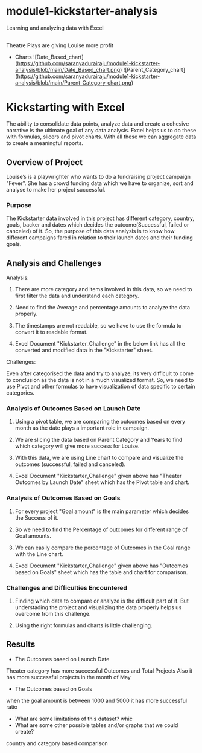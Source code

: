 # module1-kickstarter-analysis
Learning and analyzing data with Excel
##
Theatre Plays are giving Louise more profit 

* Charts
![Date_Based_chart] (https://github.com/saranyadurairaju/module1-kickstarter-analysis/blob/main/Date_Based_chart.png)
![Parent_Category_chart] (https://github.com/saranyadurairaju/module1-kickstarter-analysis/blob/main/Parent_Category_chart.png)

# Kickstarting with Excel

The ability to consolidate data points, analyze data and create a cohesive narrative is the ultimate goal of any data analysis. Excel helps us to do these with formulas, slicers and pivot charts. With all these we can aggregate data to create a meaningful reports. 

## Overview of Project

Louise’s is a playwrighter who wants to do a fundraising project campaign "Fever". She has a crowd funding data which we have to organize, sort and analyse to make her project successful.

### Purpose

The Kickstarter data involved in this project has different category, country, goals, backer and dates which decides the outcome(Successful, failed or canceled) of it. So, the purpose of this data analysis is to know how different campaigns fared in relation to their launch dates and their funding goals.


## Analysis and Challenges

Analysis:

1) There are more category and items involved in this data, so we need to first filter the data and understand each category.

2) Need to find the Average and percentage amounts to analyze the data properly.

3) The timestamps are not readable, so we have to use the formula to convert it to readable format. 

4) Excel Document "Kickstarter_Challenge" in the below link has all the converted and modified data in the "Kickstarter" sheet. 

Challenges:
 
Even after categorised the data and try to analyze, its very difficult to come to conclusion as the data is not in a much visualized format. So, we need to use Pivot and other formulas to have visualization of data specific to certain categories.
 
### Analysis of Outcomes Based on Launch Date

1) Using a pivot table, we are comparing the outcomes based on every month as the date plays a important role in campaign. 

2) We are slicing the data based on Parent Category and Years to find which category will give more success for Louise.

3) With this data, we are using Line chart to compare and visualize the outcomes (successful, failed and canceled).

4) Excel Document "Kickstarter_Challenge" given above has "Theater Outcomes by Launch Date" sheet which has the Pivot table and chart. 

### Analysis of Outcomes Based on Goals

1) For every project "Goal amount" is the main parameter which decides the Success of it.

2) So we need to find the Percentage of outcomes for different range of Goal amounts.

3) We can easily compare the percentage of Outcomes in the Goal range with the Line chart.

4) Excel Document "Kickstarter_Challenge" given above has "Outcomes based on Goals" sheet which has the table and chart for comparison. 

### Challenges and Difficulties Encountered

1) Finding which data to compare or analyze is the difficult part of it. But understading the project and visualizing the data properly helps us overcome from this challenge.

2) Using the right formulas and charts is little challenging. 

## Results

- The Outcomes based on Launch Date

Theater category has more successful Outcomes and Total Projects
Also it has more successful projects in the month of May

- The Outcomes based on Goals

when the goal amount is between 1000 and 5000 it has more successful ratio

- What are some limitations of this dataset?
whic
- What are some other possible tables and/or graphs that we could create?

country and category based comparison

